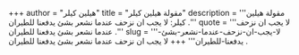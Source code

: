 +++
author = "هيلين كيلر"
title = "مقولة هيلين كيلر"
description = '''مقولة هيلين كيلر: لا يجب ان نزحف عندما نشعر بشئ يدفعنا للطيران .'''
quote = '''لا يجب ان نزحف عندما نشعر بشئ يدفعنا للطيران .'''
slug = '''لا-يجب-ان-نزحف-عندما-نشعر-بشئ-يدفعنا-للطيران'''
+++
لا يجب ان نزحف عندما نشعر بشئ يدفعنا للطيران .

